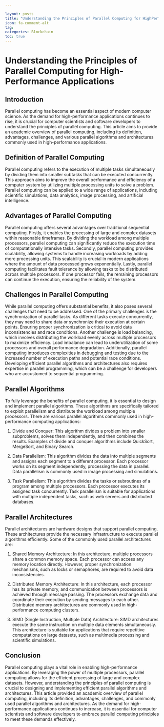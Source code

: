 ```yaml
---

layout: posts
title: "Understanding the Principles of Parallel Computing for HighPerformance Applications"
icon: fa-comment-alt
tag:      
categories: Blockchain
toc: true
---
```




# Understanding the Principles of Parallel Computing for High-Performance Applications

## Introduction

Parallel computing has become an essential aspect of modern computer science. As the demand for high-performance applications continues to rise, it is crucial for computer scientists and software developers to understand the principles of parallel computing. This article aims to provide an academic overview of parallel computing, including its definition, advantages, challenges, and various parallel algorithms and architectures commonly used in high-performance applications.

## Definition of Parallel Computing

Parallel computing refers to the execution of multiple tasks simultaneously by dividing them into smaller subtasks that can be executed concurrently. This approach aims to improve the overall performance and efficiency of a computer system by utilizing multiple processing units to solve a problem. Parallel computing can be applied to a wide range of applications, including scientific simulations, data analytics, image processing, and artificial intelligence.

## Advantages of Parallel Computing

Parallel computing offers several advantages over traditional sequential computing. Firstly, it enables the processing of large and complex datasets within reasonable timeframes. By dividing the workload among multiple processors, parallel computing can significantly reduce the execution time of computationally intensive tasks. Secondly, parallel computing provides scalability, allowing systems to handle increasing workloads by adding more processing units. This scalability is crucial in modern applications where the amount of data processed grows exponentially. Lastly, parallel computing facilitates fault tolerance by allowing tasks to be distributed across multiple processors. If one processor fails, the remaining processors can continue the execution, ensuring the reliability of the system.

## Challenges in Parallel Computing

While parallel computing offers substantial benefits, it also poses several challenges that need to be addressed. One of the primary challenges is the synchronization of parallel tasks. As different tasks execute concurrently, they may need to share data or synchronize their execution at certain points. Ensuring proper synchronization is critical to avoid data inconsistencies and race conditions. Another challenge is load balancing, which involves distributing the workload evenly across multiple processors to maximize efficiency. Load imbalance can lead to underutilization of some processors and overall performance degradation. Additionally, parallel computing introduces complexities in debugging and testing due to the increased number of execution paths and potential race conditions. Developing efficient parallel algorithms and architectures also requires expertise in parallel programming, which can be a challenge for developers who are accustomed to sequential programming.

## Parallel Algorithms

To fully leverage the benefits of parallel computing, it is essential to design and implement parallel algorithms. These algorithms are specifically tailored to exploit parallelism and distribute the workload among multiple processors. There are various parallel algorithms commonly used in high-performance computing applications:

1. Divide and Conquer: This algorithm divides a problem into smaller subproblems, solves them independently, and then combines the results. Examples of divide and conquer algorithms include QuickSort, MergeSort, and Binary Search.

2. Data Parallelism: This algorithm divides the data into multiple segments and assigns each segment to a different processor. Each processor works on its segment independently, processing the data in parallel. Data parallelism is commonly used in image processing and simulations.

3. Task Parallelism: This algorithm divides the tasks or subroutines of a program among multiple processors. Each processor executes its assigned task concurrently. Task parallelism is suitable for applications with multiple independent tasks, such as web servers and distributed databases.

## Parallel Architectures

Parallel architectures are hardware designs that support parallel computing. These architectures provide the necessary infrastructure to execute parallel algorithms efficiently. Some of the commonly used parallel architectures are:

1. Shared Memory Architecture: In this architecture, multiple processors share a common memory space. Each processor can access any memory location directly. However, proper synchronization mechanisms, such as locks or semaphores, are required to avoid data inconsistencies.

2. Distributed Memory Architecture: In this architecture, each processor has its private memory, and communication between processors is achieved through message passing. The processors exchange data and coordinate their execution by sending messages to each other. Distributed memory architectures are commonly used in high-performance computing clusters.

3. SIMD (Single Instruction, Multiple Data) Architecture: SIMD architectures execute the same instruction on multiple data elements simultaneously. This architecture is suitable for applications that require repetitive computations on large datasets, such as multimedia processing and scientific simulations.

## Conclusion

Parallel computing plays a vital role in enabling high-performance applications. By leveraging the power of multiple processors, parallel computing allows for the efficient processing of large and complex datasets. However, understanding the principles of parallel computing is crucial to designing and implementing efficient parallel algorithms and architectures. This article provided an academic overview of parallel computing, including its definition, advantages, challenges, and commonly used parallel algorithms and architectures. As the demand for high-performance applications continues to increase, it is essential for computer scientists and software developers to embrace parallel computing principles to meet these demands effectively.